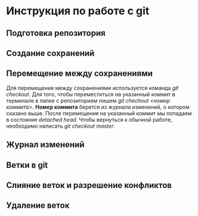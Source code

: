 # Инструкция по работе с git


## Подготовка репозитория

## Создание сохранений

## Перемещение между сохранениями
Для перемещения между сохранениями используется команда *git checkout*. Для того, чтобы переместиться на указанный коммит в терминале в папке с репозиторием пишем *git chechout <номер коммита>*. **Номер коммита** берется из журнала изменений, о котором сказано выше. После перемещения на указанный коммит мы попадаем в состояние *detached head*. Чтобы вернуться к обычной работе, необходимо написать *git checkout master*.

## Журнал изменений

## Ветки в git

## Слияние веток и разрешение конфликтов

## Удаление веток